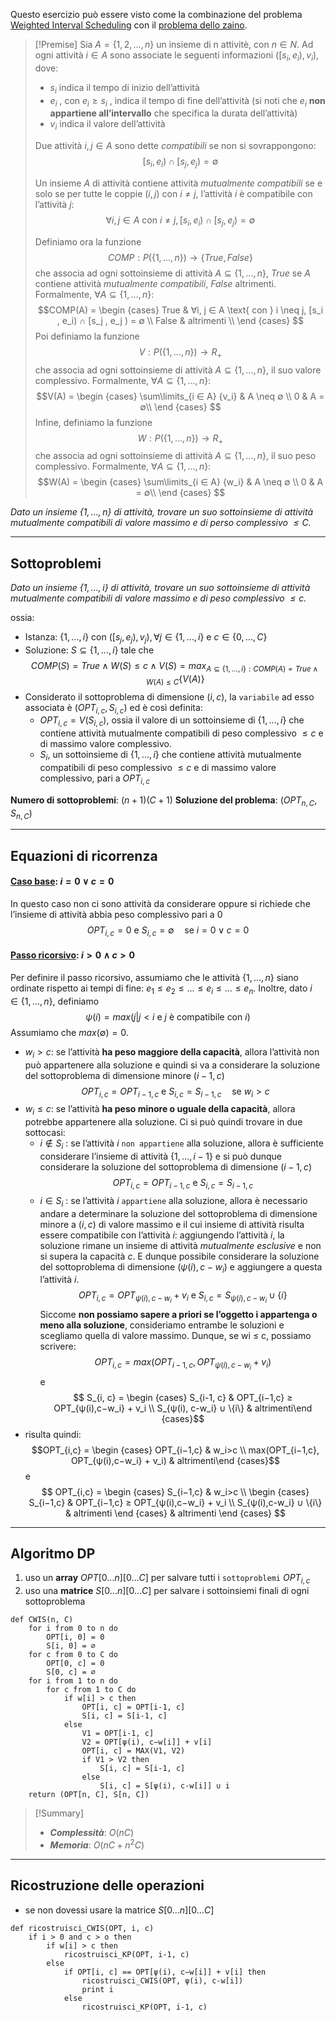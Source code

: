 Questo esercizio può essere visto come la combinazione del problema [Weighted Interval Scheduling](obsidian://open?vault=obsidian-git-sync&file=Analisi%20e%20Progetto%20di%20Algoritmi%2F1.%20%F0%9F%A7%AC%20Sequenze%2F13.%20Weighted%20Interval%20Scheduling) con il [problema dello zaino](obsidian://open?vault=obsidian-git-sync&file=Analisi%20e%20Progetto%20di%20Algoritmi%2F1.%20%F0%9F%A7%AC%20Sequenze%2F14.%20Problema%20dello%20Zaino%20(Knapsack)).

>[!Premise]
>Sia $A = \{1, 2, . . . , n\}$ un insieme di n attivitè, con $n ∈ N$. Ad ogni attività $i ∈ A$ sono associate le seguenti informazioni $([s_i , e_i), v_i)$, dove:
>- $s_i$ indica il tempo di inizio dell’attività 
>- $e_i$ , con $e_i ≥ s_i$ , indica il tempo di fine dell’attività (si noti che $e_i$ **non appartiene all’intervallo** che specifica la durata dell’attività) 
>- $v_i$ indica il valore dell’attività
>
>Due attività $i, j ∈ A$ sono dette $compatibili$ se non si sovrappongono: $$[s_i , e_i) ∩ [s_j , e_j ) = ∅$$
>
>Un insieme $A$ di attività contiene attività $mutualmente\ compatibili$ se e solo se per tutte le coppie $(i, j) \text{ con } i \neq j$, l’attività $i$ è compatibile con l’attività $j$: $$∀i, j ∈ A \text{ con } i \neq j, [s_i , e_i) ∩ [s_j , e_j ) = ∅$$
>
>Definiamo ora la funzione $$COMP : P(\{1, . . . , n\}) → \{T rue, F alse\}$$
>che associa ad ogni sottoinsieme di attività $A ⊆ \{1, . . . , n\}$, $True$ se $A$ contiene attività $mutualmente\ compatibili$, $False$ altrimenti. Formalmente, $∀A ⊆ \{1, . . . , n\}$: 
>$$COMP(A) = 
\begin {cases} 
True & ∀i, j ∈ A \text{ con } i \neq j, [s_i , e_i) ∩ [s_j , e_j ) = ∅ \\
False & altrimenti \\
\end {cases}
>$$
>Poi definiamo la funzione $$V : P(\{1, . . . , n\}) → R_+$$
>che associa ad ogni sottoinsieme di attività $A ⊆ \{1, . . . , n\}$, il suo valore complessivo. Formalmente, $∀A ⊆ \{1, . . . , n\}$:
>$$V(A) = 
\begin {cases} 
\sum\limits_{i ∈ A} {v_i} & A \neq ∅ \\
0 & A = ∅\\
\end {cases}
>$$
>Infine, definiamo la funzione $$W : P(\{1, . . . , n\}) → R_+$$ che associa ad ogni sottoinsieme di attività $A ⊆ \{1, . . . , n\}$, il suo peso complessivo. Formalmente, $∀A ⊆ \{1, . . . , n\}$:
>$$W(A) = 
\begin {cases} 
\sum\limits_{i ∈ A} {w_i} & A \neq ∅ \\
0 & A = ∅\\
\end {cases}
>$$

*Dato un insieme $\{1, . . . , n\}$ di attività, trovare un suo sottoinsieme di attività mutualmente compatibili di valore massimo e di perso complessivo $≤ C$.*

---
## Sottoproblemi

*Dato un insieme $\{1, . . . , i\}$ di attività, trovare un suo sottoinsieme di attività mutualmente compatibili di valore massimo e di peso complessivo $≤ c$.*

ossia: 
- Istanza: $\{1, . . . , i\}$ con $([s_j , e_j ), v_j ), ∀j ∈ \{1, . . . , i\}$ e $c ∈ \{0, . . . , C\}$
- Soluzione: $S ⊆ \{1, . . . , i\}$ tale che $$COMP(S) = T rue ∧ W(S) ≤ c ∧ V(S) = max_{A⊆\{1,...,i\}: COMP(A)=True \land W(A) ≤ C} \{V(A)\}$$
- Considerato il sottoproblema di dimensione $(i, c)$, la `variabile` ad esso associata è $(OPT_{i,c} , S_{i,c})$ ed è così definita:
	- $OPT_{i,c} = V(S_{i,c})$, ossia il valore di un sottoinsieme di $\{1, . . . , i\}$ che contiene attività mutualmente compatibili di peso complessivo $≤ c$ e di massimo valore complessivo.
	- $S_i$, un sottoinsieme di $\{1, . . . , i\}$ che contiene attività mutualmente compatibili di peso complessivo $≤ c$ e di massimo valore complessivo, pari a $OPT_{i, c}$

**Numero di sottoproblemi**: $(n+1)(C+1)$
**Soluzione del problema**: $(OPT_{n,C}, S_{n,C})$

---
## Equazioni di ricorrenza
#### <u>**Caso base**</u>: $i = 0 \lor c = 0$
In questo caso non ci sono attività da considerare oppure si richiede che l’insieme di attività abbia peso complessivo pari a $0$ $$OPT_{i,c} = 0 \text{ e } S_{i,c} = ∅ \quad\text{se } i = 0 \lor c= 0$$
#### <u>**Passo ricorsivo**</u>: $i > 0 \land c > 0$
Per definire il passo ricorsivo, assumiamo che le attività $\{1, . . . , n\}$ siano ordinate rispetto ai tempi di fine: $e_1 ≤ e_2 ≤ . . . ≤ e_i ≤ . . . ≤ e_n$. Inoltre, dato $i ∈ \{1, . . . , n\}$, definiamo $$ψ(i) = max(j|j < i \text{ e } j \text{ è compatibile con } i)$$Assumiamo che $max(∅) = 0$.

- $w_i > c$: se l’attività **ha peso maggiore della capacità**, allora l’attività non può appartenere alla soluzione e quindi si va a considerare la soluzione del sottoproblema di dimensione minore $(i − 1, c)$ $$OPT_{i,c} = OPT_{i−1,c} \text{ e } S_{i,c} = S_{i−1,c} \quad\text{se } w_i > c$$
- $w_i ≤ c$: se l’attività **ha peso minore o uguale della capacità**, allora potrebbe appartenere alla soluzione. Ci si può quindi trovare in due sottocasi:
	- $i \not\in S_i$ : se l’attività $i$ `non appartiene` alla soluzione, allora è sufficiente considerare l’insieme di attività $\{1, . . . , i − 1\}$ e si può dunque considerare la soluzione del sottoproblema di dimensione $(i−1, c)$ $$OPT_{i,c} = OPT_{i−1,c} \text{ e } S_{i,c} = S_{i−1,c}$$
	- $i ∈ S_i$ : se l’attività $i$ `appartiene` alla soluzione, allora è necessario andare a determinare la soluzione del sottoproblema di dimensione minore a $(i, c)$ di valore massimo e il cui insieme di attività risulta essere compatibile con l’attività $i$: aggiungendo l’attività $i$, la soluzione rimane un insieme di attività $mutualmente\ esclusive$ e non si supera la capacità $c$. E dunque possibile considerare la soluzione del sottoproblema di dimensione $(ψ(i), c − w_i)$ e aggiungere a questa l’attività $i$. $$OPT_{i, c} = OPT_{ψ(i), c-w_i} + v_i \text{ e } S_{i, c} = S_{ψ(i), c-w_i} ∪ \{i\}$$
	Siccome **non possiamo sapere a priori se l’oggetto i appartenga o meno alla soluzione**, consideriamo entrambe le soluzioni e scegliamo quella di valore massimo. Dunque, se wi ≤ c, possiamo scrivere: $$OPT_{i,c} = max(OPT_{i−1,c}, OPT_{ψ(i),c−w_i} + v_i)$$
e $$ S_{i, c} = \begin {cases} S_{i-1, c} & OPT_{i−1,c} ≥ OPT_{ψ(i),c−w_i} + v_i \\ S_{ψ(i), c-w_i} ∪ \{i\} & altrimenti\end {cases}$$
- risulta quindi: 
$$OPT_{i,c} = \begin {cases} OPT_{i−1,c} & w_i>c \\ max(OPT_{i−1,c}, OPT_{ψ(i),c−w_i} + v_i) & altrimenti\end {cases}$$
e
$$
OPT_{i,c} = 
\begin {cases} 
S_{i−1,c} & w_i>c \\ 
\begin {cases} 
S_{i−1,c} & OPT_{i−1,c} ≥ OPT_{ψ(i),c−w_i} + v_i \\
S_{ψ(i),c-w_i} ∪ \{i\} & altrimenti
\end {cases}
& altrimenti
\end {cases}
$$

---
## Algoritmo DP

1. uso un **array** $OPT[0...n][0...C]$ per salvare tutti i `sottoproblemi` $OPT_{i, c}$
2. uso una **matrice** $S[0...n][0...C]$ per salvare i sottoinsiemi finali di ogni sottoproblema 

``` Pseudocodice TI:"CWIS" "FOLD"
def CWIS(n, C) 
	for i from 0 to n do 
		OPT[i, 0] = 0
		S[i, 0] = ∅
	for c from 0 to C do
		OPT[0, c] = 0
		S[0, c] = ∅
	for i from 1 to n do 
		for c from 1 to C do 
			if w[i] > c then 
				OPT[i, c] = OPT[i-1, c]
				S[i, c] = S[i-1, c]
			else
				V1 = OPT[i-1, c]
				V2 = OPT[ψ(i), c−w[i]] + v[i]
				OPT[i, c] = MAX(V1, V2)
				if V1 > V2 then
					S[i, c] = S[i-1, c]
				else
					S[i, c] = S[ψ(i), c-w[i]] ∪ i
	return (OPT[n, C], S[n, C])
```

> [!Summary]
> - ***Complessità***: $O(nC)$
> - ***Memoria***: $O(nC + n^2C)$


---

## Ricostruzione delle operazioni

- se non dovessi usare la matrice $S[0...n][0...C]$

``` Pseudocodice TI:"ricostruisci_CWIS" "FOLD"
def ricostruisci_CWIS(OPT, i, c)
	if i > 0 and c > o then
		if w[i] > c then
			ricostruisci_KP(OPT, i-1, c)
		else
			if OPT[i, c] == OPT[ψ(i), c−w[i]] + v[i] then
				ricostruisci_CWIS(OPT, ψ(i), c-w[i])
				print i
			else
				ricostruisci_KP(OPT, i-1, c)
``` 
